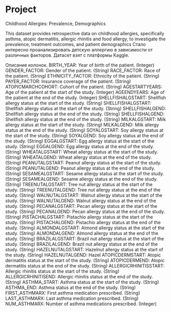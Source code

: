 # Project
Childhood Allergies: Prevalence, Demographics

This dataset provides retrospective data on childhood allergies, specifically asthma, atopic dermatitis, allergic rhinitis and food allergy, to investigate the prevalence, treatment outcomes, and patient demographics
Стало интересно проанализировать детскую аллергию в зависимости от различных факторов.
Датасет взят с платформы Kaggle.

Описание колонок.
BIRTH_YEAR: Year of birth of the patient. (Integer)
GENDER_FACTOR: Gender of the patient. (String)
RACE_FACTOR: Race of the patient. (String)
ETHNICITY_FACTOR: Ethnicity of the patient. (String)
PAYER_FACTOR: Insurance coverage of the patient. (String)
ATOPICMARCHCOHORT: Cohort of the patient. (String)
AGESTARTYEARS: Age of the patient at the start of the study. (Integer)
AGEENDYEARS: Age of the patient at the end of the study. (Integer)
SHELLFISHALGSTART: Shellfish allergy status at the start of the study. (String)
SHELLFISHALGSTART: Shellfish allergy status at the start of the study. (String)
SHELLFISHALGEND: Shellfish allergy status at the end of the study. (String)
SHELLFISHALGEND: Shellfish allergy status at the end of the study. (String)
MILKALGSTART: Milk allergy status at the start of the study. (String)
MILKALGEND: Milk allergy status at the end of the study. (String)
SOYALGSTART: Soy allergy status at the start of the study. (String)
SOYALGEND: Soy allergy status at the end of the study. (String)
EGGALGSTART: Egg allergy status at the start of the study. (String)
EGGALGEND: Egg allergy status at the end of the study. (String)
WHEATALGSTART: Wheat allergy status at the start of the study. (String)
WHEATALGEND: Wheat allergy status at the end of the study. (String)
PEANUTALGSTART: Peanut allergy status at the start of the study. (String)
PEANUTALGEND: Peanut allergy status at the end of the study. (String)
SESAMEALGSTART: Sesame allergy status at the start of the study. (String)
SESAMEALGEND: Sesame allergy status at the end of the study. (String)
TREENUTALGSTART: Tree nut allergy status at the start of the study. (String)
TREENUTALGEND: Tree nut allergy status at the end of the study. (String)
WALNUTALGSTART: Walnut allergy status at the start of the study. (String)
WALNUTALGEND: Walnut allergy status at the end of the study. (String)
PECANALGSTART: Pecan allergy status at the start of the study. (String)
PECANALGEND: Pecan allergy status at the end of the study. (String)
PISTACHALGSTART: Pistachio allergy status at the start of the study. (String)
PISTACHALGEND: Pistachio allergy status at the end of the study. (String)
ALMONDALGSTART: Almond allergy status at the start of the study. (String)
ALMONDALGEND: Almond allergy status at the end of the study. (String)
BRAZILALGSTART: Brazil nut allergy status at the start of the study. (String)
BRAZILALGEND: Brazil nut allergy status at the end of the study. (String)
HAZELNUTALGSTART: Hazelnut allergy status at the start of the study. (String)
HAZELNUTALGEND: Hazel
ATOPICDERMSTART: Atopic dermatitis status at the start of the study. (String)
ATOPICDERMEND: Atopic dermatitis status at the end of the study. (String)
ALLERGICRHINITISSTART: Allergic rhinitis status at the start of the study. (String)
ALLERGICRHINITISEND: Allergic rhinitis status at the end of the study. (String)
ASTHMA_START: Asthma status at the start of the study. (String)
ASTHMA_END: Asthma status at the end of the study. (String)
FIRST_ASTHMARX: First asthma medication prescribed. (String)
LAST_ASTHMARX: Last asthma medication prescribed. (String)
NUM_ASTHMARX: Number of asthma medications prescribed. (Integer)

